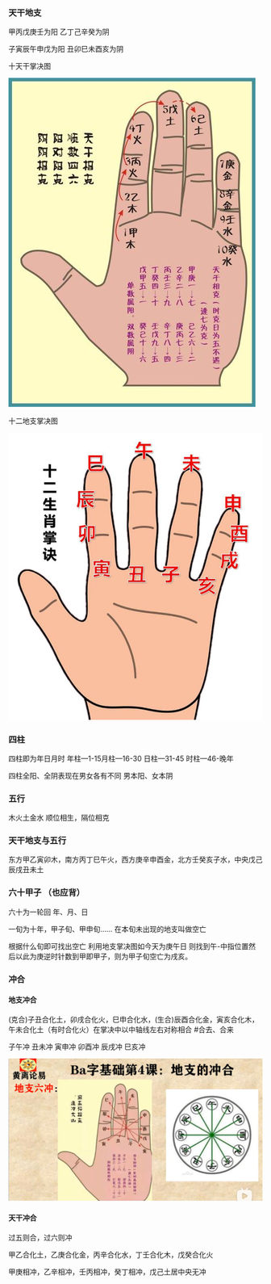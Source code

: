 ### 天干地支

甲丙戊庚壬为阳 乙丁己辛癸为阴

子寅辰午申戊为阳 丑卯巳未酉亥为阴

十天干掌决图

![十天干掌决图](../assets/基础/十天干掌决图.jpeg)

十二地支掌决图

![十二地支掌决图](../assets/基础/十二地支掌决图.jpg)

### 四柱

四柱即为年日月时 年柱—1-15月柱—16-30 日柱—31-45 时柱—46-晚年

四柱全阳、全阴表现在男女各有不同 男本阳、女本阴

### 五行

木火土金水 顺位相生，隔位相克

### 天干地支与五行

东方甲乙寅卯木，南方丙丁巳午火，西方庚辛申酉金，北方壬癸亥子水，中央戊己辰戌丑未土

### 六十甲子 （也应背）

六十为一轮回 年、月、日

一旬为十年，甲子旬、甲申旬…… 在本旬未出现的地支叫做空亡

根据什么旬即可找出空亡 利用地支掌决图如今天为庚午日 则找到午-中指位置然后以此为庚逆时针数到甲即甲子，则为甲子旬空亡为戌亥。

### 冲合

#### 地支冲合

(克合)子丑合化土，卯戌合化火，巳申合化水，(生合)辰酉合化金，寅亥合化木，午未合化土（有时合化火）在掌决中以中轴线左右对称相合    #合去、合来

子午冲 丑未冲 寅申冲 卯酉冲 辰戌冲 巳亥冲

![地支六冲](../assets/基础/地支六冲.png)

#### 天干冲合

过五则合，过六则冲

甲乙合化土，乙庚合化金，丙辛合化水，丁壬合化木，戊癸合化火   

甲庚相冲，乙辛相冲，壬丙相冲，癸丁相冲，戊己土居中央无冲